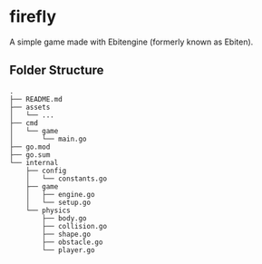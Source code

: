 # firefly

A simple game made with Ebitengine (formerly known as Ebiten).

## Folder Structure

```
.
├── README.md
├── assets
│   └── ...
├── cmd
│   └── game
│       └── main.go
├── go.mod
├── go.sum
└── internal
    ├── config
    │   └── constants.go
    ├── game
    │   ├── engine.go
    │   └── setup.go
    └── physics
        ├── body.go
        ├── collision.go
        ├── shape.go
        ├── obstacle.go
        └── player.go
```
